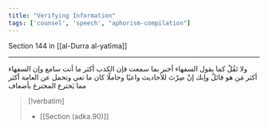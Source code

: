 ```yaml
---
title: "Verifying Information"
tags: ['counsel', 'speech', "aphorism-compilation"]
---
```


 Section 144 in [[al-Durra al-yatīma]]

---
ولا تَقُلْ كما يقول السفهاء أخبر بما سمعت فإن الكذب أكثر ما أنت سامع وإن السفهاء أكثر مَن هو قائلٌ وإنك إنْ صِرْتَ للأحاديث واعيًا وحاملًا كان ما تعي وتحمل عن العامة أكثر مما يَخترع المخترع بأضعاف

> [!verbatim]
> - [[Section (adka.90)]]
